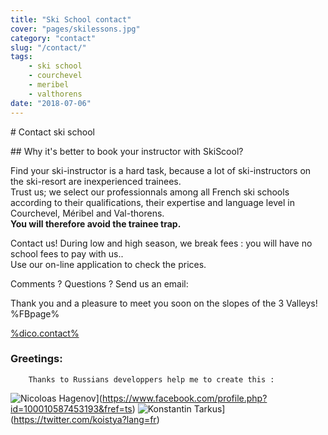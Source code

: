 ```yaml
---
title: "Ski School contact"
cover: "pages/skilessons.jpg"
category: "contact"
slug: "/contact/"
tags:
    - ski school
    - courchevel
    - meribel
    - valthorens
date: "2018-07-06"
---
```


# Contact ski school

## Why it's better to book your instructor with SkiScool?

Find your ski-instructor is a hard task, because a lot of ski-instructors on the ski-resort are inexperienced trainees.  
Trust us; we select our professionnals among all French ski schools according to their qualifications, their expertise and language level in Courchevel, Méribel and Val-thorens.   
**You will therefore avoid the trainee trap.**

Contact us! During low and high season, we break fees : you will have no school fees to pay with us..  
Use our on-line application to check the prices.  

Comments ? Questions ? Send us an email:

Thank you and a pleasure to meet you soon on the slopes of the 3 Valleys!   
%FBpage%

<a href="%mail%?subject=request_skiscool" class="mail">%dico.contact%</a>

### Greetings:
            
        Thanks to Russians developpers help me to create this :
        
 ![Nicoloas Hagenov](http://graph.facebook.com/100010587453193/picture?type=large)](https://www.facebook.com/profile.php?id=100010587453193&fref=ts)
 ![Konstantin Tarkus](https://pbs.twimg.com/profile_images/916383839609675777/N2nNNxx3_400x400.jpg)](https://twitter.com/koistya?lang=fr)
 
 